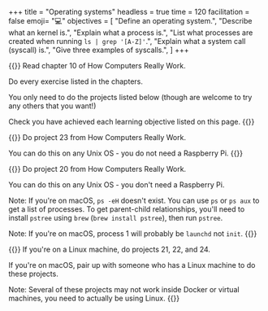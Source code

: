 +++
title = "Operating systems"
headless = true
time = 120
facilitation = false
emoji= "💻"
objectives = [
    "Define an operating system.",
    "Describe what an kernel is.",
    "Explain what a process is.",
    "List what processes are created when running `ls | grep '[A-Z]'`.",
    "Explain what a system call (syscall) is.",
    "Give three examples of syscalls.",
]
+++

{{<note type="Reading">}}
Read chapter 10 of How Computers Really Work.

Do every exercise listed in the chapters.

You only need to do the projects listed below (though are welcome to try any others that you want!)

Check you have achieved each learning objective listed on this page.
{{</note>}}

{{<note type="Project">}}
Do project 23 from How Computers Really Work.

You can do this on any Unix OS - you do not need a Raspberry Pi.
{{</note>}}

{{<note type="Project">}}
Do project 20 from How Computers Really Work.

You can do this on any Unix OS - you don't need a Raspberry Pi.

Note: If you're on macOS, `ps -eH` doesn't exist. You can use `ps` or `ps aux` to get a list of processes. To get parent-child relationships, you'll need to install `pstree` using `brew` (`brew install pstree`), then run `pstree`.

Note: If you're on macOS, process 1 will probably be `launchd` not `init`.
{{</note>}}

{{<note type="Project">}}
If you're on a Linux machine, do projects 21, 22, and 24.

If you're on macOS, pair up with someone who has a Linux machine to do these projects.

Note: Several of these projects may not work inside Docker or virtual machines, you need to actually be using Linux.
{{</note>}}
